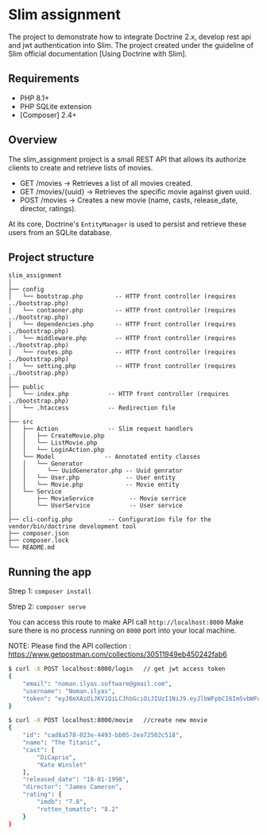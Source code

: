 # Slim assignment

The project to demonstrate how to integrate Doctrine 2.x, develop rest api and jwt authentication into Slim. The project created under the guideline 
of Slim official documentation [Using Doctrine with Slim].

## Requirements

- PHP 8.1+
- PHP SQLite extension
- [Composer] 2.4+

## Overview

The slim_assignment project is a small REST API that allows its authorize clients to
create and retrieve lists of movies.

- GET /movies    -> Retrieves a list of all movies created.
- GET /movies/{uuid}    -> Retrieves the specific movie against given uuid.
- POST /movies   -> Creates a new movie (name, casts, release_date, director, ratings).

At its core, Doctrine's `EntityManager` is used to persist and retrieve these
users from an SQLite database.

## Project structure

```
slim_assignment
│
├── config
│   └── bootstrap.php         -- HTTP front controller (requires ../bootstrap.php)
│   └── contaoner.php         -- HTTP front controller (requires ../bootstrap.php)
│   └── dependencies.php      -- HTTP front controller (requires ../bootstrap.php)
│   └── middleware.php        -- HTTP front controller (requires ../bootstrap.php)
│   └── routes.php            -- HTTP front controller (requires ../bootstrap.php)
│   └── setting.php           -- HTTP front controller (requires ../bootstrap.php)
│
├── public
│   └── index.php           -- HTTP front controller (requires ../bootstrap.php)
│   └── .htaccess           -- Redirection file
│
├── src
│   ├── Action              -- Slim request handlers
│   │   ├── CreateMovie.php
│   │   └── ListMovie.php
│   │   └── LoginAction.php
│   └── Model              -- Annotated entity classes
│   │   └── Generator
│   │      └── UuidGenerator.php -- Uuid genrator 
│   │   └── User.php             -- User entity 
│   │   └── Movie.php            -- Movie entity  
│   └── Service
│       ├── MovieService          -- Movie serrice 
│       └── UserService           -- User service
│
├── cli-config.php          -- Configuration file for the vendor/bin/doctrine development tool
├── composer.json
├── composer.lock
└── README.md             
```

## Running the app
Strep 1:
`composer install`

Strep 2:
`composer serve`

You can access this route to make API call `http://localhost:8000`
Make sure there is no process running on `8000` port into your local machine.

NOTE: Please find the API collection : https://www.getpostman.com/collections/30511949eb450242fab6

```bash
$ curl -X POST localhost:8000/login   // get jwt access token
{
    "email": "noman.ilyas.software@gmail.com",
    "username": "Noman.ilyas",
    "token": "eyJ0eXAiOiJKV1QiLCJhbGciOiJIUzI1NiJ9.eyJlbWFpbCI6Im5vbWFuLmlseWFzLnNvZnR3YXJlQGdtYWlsLmNvbSIsInVzZXJuYW1lIjoiTm9tYW4uaWx5YXMiLCJ0b2tlbiI6ImM4MzNhYzk0N2QzMDZkMDkifQ.Ktd0VcRfROrAyUVmpyTxp1ehMLZDAYAzPQ2HYepo-bc"
}
```

```bash
$ curl -X POST localhost:8000/movie   //create new movie
{
    "id": "cad8a578-023e-4493-bb05-2ea72502c518",
    "name": "The Titanic",
    "cast": [
        "DiCaprio",
        "Kate Winslet"
    ],
    "released_date": "18-01-1998",
    "director": "James Cameron",
    "rating": {
        "imdb": "7.8",
        "rotten_tomatto": "8.2"
    }
} 
```
